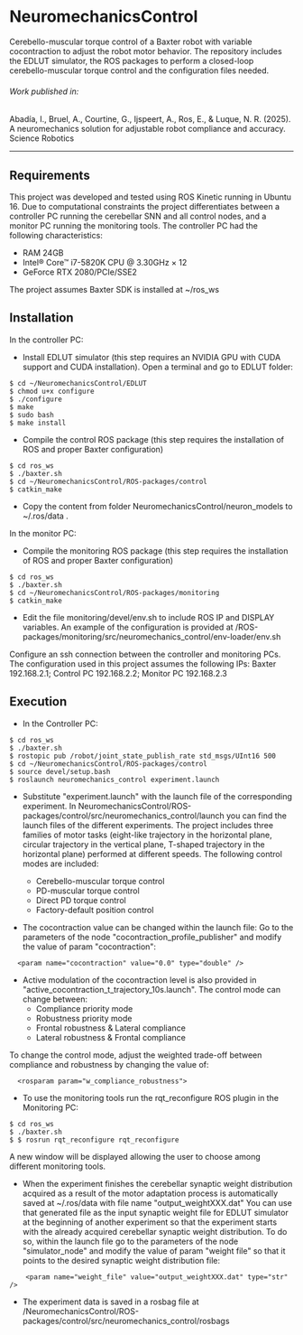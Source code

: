 # NeuromechanicsControl

Cerebello-muscular torque control of a Baxter robot with variable cocontraction to adjust the robot motor behavior.
The repository includes the EDLUT simulator, the ROS packages to perform a closed-loop cerebello-muscular torque control and the configuration files needed.

###### Work published in:
Abadía, I., Bruel, A., Courtine, G., Ijspeert, A., Ros, E., & Luque, N. R. (2025). A neuromechanics solution for adjustable robot compliance and accuracy. Science Robotics

****


## Requirements
This project was developed and tested using ROS Kinetic running in Ubuntu 16.
Due to computational constraints the project differentiates between a controller PC running the cerebellar SNN and all control nodes, and a monitor PC running the monitoring tools.
The controller PC had the following characteristics:
* RAM 24GB
* Intel® Core™ i7-5820K CPU @ 3.30GHz × 12
* GeForce RTX 2080/PCIe/SSE2

The project assumes Baxter SDK is installed at ~/ros_ws


## Installation
In the controller PC:

* Install EDLUT simulator (this step requires an NVIDIA GPU with CUDA support and CUDA installation). Open a terminal and go to EDLUT folder:

```
$ cd ~/NeuromechanicsControl/EDLUT
$ chmod u+x configure
$ ./configure
$ make
$ sudo bash
$ make install
```

* Compile the control ROS package (this step requires the installation of ROS and proper Baxter configuration)

```
$ cd ros_ws
$ ./baxter.sh
$ cd ~/NeuromechanicsControl/ROS-packages/control
$ catkin_make
```

* Copy the content from folder NeuromechanicsControl/neuron_models to ~/.ros/data .


In the monitor PC:

* Compile the monitoring ROS package (this step requires the installation of ROS and proper Baxter configuration)

```
$ cd ros_ws
$ ./baxter.sh
$ cd ~/NeuromechanicsControl/ROS-packages/monitoring
$ catkin_make
```

* Edit the file monitoring/devel/env.sh to include ROS IP and DISPLAY variables. An example of the configuration is provided at /ROS-packages/monitoring/src/neuromechanics_control/env-loader/env.sh

Configure an ssh connection between the controller and monitoring PCs. The configuration used in this project assumes the following IPs: Baxter 192.168.2.1; Control PC 192.168.2.2; Monitor PC 192.168.2.3

## Execution
* In the Controller PC:
```
$ cd ros_ws
$ ./baxter.sh
$ rostopic pub /robot/joint_state_publish_rate std_msgs/UInt16 500
$ cd ~/NeuromechanicsControl/ROS-packages/control
$ source devel/setup.bash
$ roslaunch neuromechanics_control experiment.launch
```
* Substitute "experiment.launch" with the launch file of the corresponding experiment. In NeuromechanicsControl/ROS-packages/control/src/neuromechanics_control/launch you can find the launch files of the different experiments. The project includes three families of motor tasks (eight-like trajectory in the horizontal plane, circular trajectory in the vertical plane, T-shaped trajectory in the horizontal plane) performed at different speeds. The  following control modes are included:
	* Cerebello-muscular torque control
	* PD-muscular torque control
  * Direct PD torque control
  * Factory-default position control

* The cocontraction value can be changed within the launch file: Go to the parameters of the node "cocontraction_profile_publisher" and modify the value of param "cocontraction":
```
  <param name="cocontraction" value="0.0" type="double" />
```

* Active modulation of the cocontraction level is also provided in "active_cocontraction_t_trajectory_10s.launch". The control mode can change between:
  * Compliance priority mode
  * Robustness priority mode
  * Frontal robustness & Lateral compliance
  * Lateral robustness & Frontal compliance

To change the control mode, adjust the weighted trade-off between compliance and robustness by changing the value of:
```
  <rosparam param="w_compliance_robustness">
```

* To use the monitoring tools run the rqt_reconfigure ROS plugin in the Monitoring PC:

```
$ cd ros_ws
$ ./baxter.sh
$ $ rosrun rqt_reconfigure rqt_reconfigure
```
A new window will be displayed allowing the user to choose among different monitoring tools.

* When the experiment finishes the cerebellar synaptic weight distribution acquired as a result of the motor adaptation process is automatically saved at ~/.ros/data with file name "output_weightXXX.dat"
You can use that generated file as the input synaptic weight file for EDLUT simulator at the beginning of another experiment so that the experiment starts with the already acquired cerebellar synaptic weight distribution. To do so, within the launch file go to the parameters of the node "simulator_node" and modify the value of param "weight file" so that it points to the desired synaptic weight distribution file:
```
    <param name="weight_file" value="output_weightXXX.dat" type="str" />
```
* The experiment data is saved in a rosbag file at /NeuromechanicsControl/ROS-packages/control/src/neuromechanics_control/rosbags

